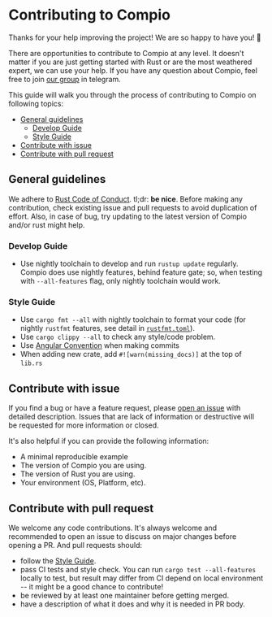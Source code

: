 # Contributing to Compio

Thanks for your help improving the project! We are so happy to have you! :tada:

There are opportunities to contribute to Compio at any level. It doesn't matter if
you are just getting started with Rust or are the most weathered expert, we can
use your help. If you have any question about Compio, feel free to join [our group](https://t.me/compio_rs) in telegram.

This guide will walk you through the process of contributing to Compio on following topics:

- [General guidelines](#general-guidelines)
  - [Develop Guide](#develop-guide)
  - [Style Guide](#style-guide)
- [Contribute with issue](#contribute-with-issue)
- [Contribute with pull request](#contribute-with-pull-request)

## General guidelines

We adhere to [Rust Code of Conduct](https://www.rust-lang.org/policies/code-of-conduct). tl;dr: **be nice**. Before making any contribution, check existing issue and pull requests to avoid duplication of effort. Also, in case of bug, try updating to the latest version of Compio and/or rust might help.

### Develop Guide

- Use nightly toolchain to develop and run `rustup update` regularly. Compio does use nightly features, behind feature gate; so, when testing with `--all-features` flag, only nightly toolchain would work.

### Style Guide

- Use `cargo fmt --all` with nightly toolchain to format your code (for nightly `rustfmt` features, see detail in [`rustfmt.toml`]).
- Use `cargo clippy --all` to check any style/code problem.
- Use [Angular Convention](https://github.com/angular/angular/blob/main/CONTRIBUTING.md#-commit-message-format) when making commits
- When adding new crate, add `#![warn(missing_docs)]` at the top of `lib.rs`

[`rustfmt.toml`]: https://github.com/compio-rs/compio/blob/master/rustfmt.toml

## Contribute with issue

If you find a bug or have a feature request, please [open an issue](https://github.com/compio-rs/compio/issues/new/choose) with detailed description. Issues that are lack of information or destructive will be requested for more information or closed.

It's also helpful if you can provide the following information:

- A minimal reproducible example
- The version of Compio you are using.
- The version of Rust you are using.
- Your environment (OS, Platform, etc).

## Contribute with pull request

We welcome any code contributions. It's always welcome and recommended to open an issue to discuss on major changes before opening a PR. And pull requests should:

- follow the [Style Guide](#style-guide).
- pass CI tests and style check. You can run `cargo test --all-features` locally to test, but result may differ from CI depend on local environment -- it might be a good chance to contribute!
- be reviewed by at least one maintainer before getting merged.
- have a description of what it does and why it is needed in PR body.

